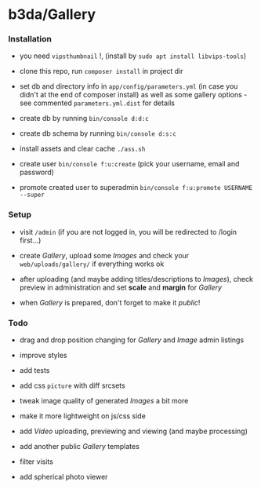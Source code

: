 # b3da/Gallery

### Installation

* you need `vipsthumbnail` !, (install by `sudo apt install libvips-tools`)

* clone this repo, run `composer install` in project dir

* set db and directory info in `app/config/parameters.yml` (in case you didn't at the end of composer install) as well as some gallery options - see commented `parameters.yml.dist` for details

* create db by running `bin/console d:d:c`

* create db schema by running `bin/console d:s:c`

* install assets and clear cache `./ass.sh`

* create user `bin/console f:u:create` (pick your username, email and password)

* promote created user to superadmin `bin/console f:u:promote USERNAME --super`

### Setup

* visit `/admin` (if you are not logged in, you will be redirected to /login first...)

* create _Gallery_, upload some _Images_ and check your `web/uploads/gallery/` if everything works ok

* after uploading (and maybe adding titles/descriptions to _Images_), check preview in administration and set __scale__ and __margin__ for _Gallery_

* when _Gallery_ is prepared, don't forget to make it _public_!

### Todo

* drag and drop position changing for _Gallery_ and _Image_ admin listings

* improve styles

* add tests

* add css `picture` with diff srcsets

* tweak image quality of generated _Images_ a bit more 

* make it more lightweight on js/css side

* add _Video_ uploading, previewing and viewing (and maybe processing)

* add another public _Gallery_ templates

* filter visits

* add spherical photo viewer
